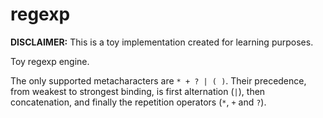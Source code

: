 # regexp

**DISCLAIMER:** This is a toy implementation created for learning
purposes.

Toy regexp engine.

The only supported metacharacters are `* + ? | ( )`.  Their
precedence, from weakest to strongest binding, is first alternation
(`|`), then concatenation, and finally the repetition operators (`*`,
`+` and `?`).
